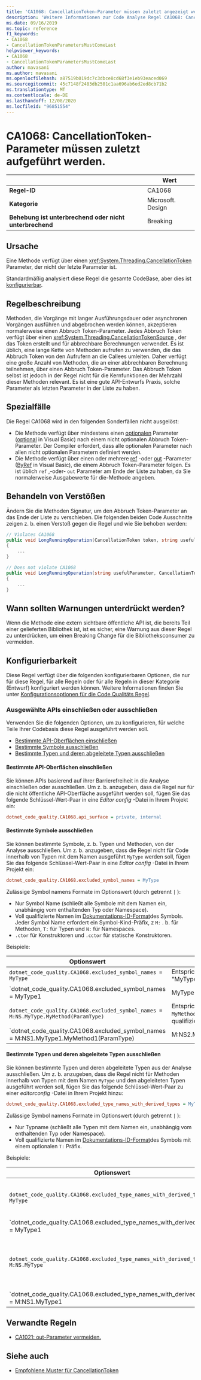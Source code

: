 ```yaml
---
title: 'CA1068: CancellationToken-Parameter müssen zuletzt angezeigt werden (Code Analyse)'
description: 'Weitere Informationen zur Code Analyse Regel CA1068: CancellationToken-Parameter müssen zuletzt angezeigt werden.'
ms.date: 09/16/2019
ms.topic: reference
f1_keywords:
- CA1068
- CancellationTokenParametersMustComeLast
helpviewer_keywords:
- CA1068
- CancellationTokenParametersMustComeLast
author: mavasani
ms.author: mavasani
ms.openlocfilehash: a87519b019dc7c3dbce8cd68f3e1eb93eaced069
ms.sourcegitcommit: 45c7148f2483db2501c1aa696ab6ed2ed8cb71b2
ms.translationtype: MT
ms.contentlocale: de-DE
ms.lasthandoff: 12/08/2020
ms.locfileid: "96851554"
---
```

# <a name="ca1068-cancellationtoken-parameters-must-come-last"></a>CA1068: CancellationToken-Parameter müssen zuletzt aufgeführt werden.

| | Wert |
|-|-|
| **Regel-ID** |CA1068|
| **Kategorie** |Microsoft. Design|
| **Behebung ist unterbrechend oder nicht unterbrechend** |Breaking|

## <a name="cause"></a>Ursache

Eine Methode verfügt über einen <xref:System.Threading.CancellationToken> Parameter, der nicht der letzte Parameter ist.

Standardmäßig analysiert diese Regel die gesamte CodeBase, aber dies ist [konfigurierbar](#include-or-exclude-selected-apis).

## <a name="rule-description"></a>Regelbeschreibung

Methoden, die Vorgänge mit langer Ausführungsdauer oder asynchronen Vorgängen ausführen und abgebrochen werden können, akzeptieren normalerweise einen Abbruch Token-Parameter. Jedes Abbruch Token verfügt über einen <xref:System.Threading.CancellationTokenSource> , der das Token erstellt und für abbrechbare Berechnungen verwendet. Es ist üblich, eine lange Kette von Methoden aufrufen zu verwenden, die das Abbruch Token von den Aufrufern an die Callees umleiten. Daher verfügt eine große Anzahl von Methoden, die an einer abbrechbaren Berechnung teilnehmen, über einen Abbruch Token-Parameter. Das Abbruch Token selbst ist jedoch in der Regel nicht für die Kernfunktionen der Mehrzahl dieser Methoden relevant. Es ist eine gute API-Entwurfs Praxis, solche Parameter als letzten Parameter in der Liste zu haben.

## <a name="special-cases"></a>Spezialfälle

Die Regel CA1068 wird in den folgenden Sonderfällen nicht ausgelöst:

- Die Methode verfügt über mindestens einen [optionalen](../../../csharp/programming-guide/classes-and-structs/named-and-optional-arguments.md#optional-arguments) Parameter ([optional](../../../visual-basic/programming-guide/language-features/procedures/optional-parameters.md) in Visual Basic) nach einem nicht optionalen Abbruch Token-Parameter. Der Compiler erfordert, dass alle optionalen Parameter nach allen nicht optionalen Parametern definiert werden.
- Die Methode verfügt über einen oder mehrere [ref](../../../csharp/language-reference/keywords/ref.md) -oder [out](../../../csharp/language-reference/keywords/out-parameter-modifier.md) -Parameter ([ByRef](../../../visual-basic/language-reference/modifiers/byref.md) in Visual Basic), die einem Abbruch Token-Parameter folgen. Es ist üblich `ref` ,-oder- `out` Parameter am Ende der Liste zu haben, da Sie normalerweise Ausgabewerte für die-Methode angeben.

## <a name="how-to-fix-violations"></a>Behandeln von Verstößen

Ändern Sie die Methoden Signatur, um den Abbruch Token-Parameter an das Ende der Liste zu verschieben. Die folgenden beiden Code Ausschnitte zeigen z. b. einen Verstoß gegen die Regel und wie Sie behoben werden:

```csharp
// Violates CA1068
public void LongRunningOperation(CancellationToken token, string usefulParameter)
{
    ...
}
```

```csharp
// Does not violate CA1068
public void LongRunningOperation(string usefulParameter, CancellationToken token)
{
    ...
}
```

## <a name="when-to-suppress-warnings"></a>Wann sollten Warnungen unterdrückt werden?

Wenn die Methode eine extern sichtbare öffentliche API ist, die bereits Teil einer gelieferten Bibliothek ist, ist es sicher, eine Warnung aus dieser Regel zu unterdrücken, um einen Breaking Change für die Bibliotheksconsumer zu vermeiden.

## <a name="configurability"></a>Konfigurierbarkeit

Diese Regel verfügt über die folgenden konfigurierbaren Optionen, die nur für diese Regel, für alle Regeln oder für alle Regeln in dieser Kategorie (Entwurf) konfiguriert werden können. Weitere Informationen finden Sie unter [Konfigurationsoptionen für die Code Qualitäts Regel](../code-quality-rule-options.md).

### <a name="include-or-exclude-selected-apis"></a>Ausgewählte APIs einschließen oder ausschließen

Verwenden Sie die folgenden Optionen, um zu konfigurieren, für welche Teile Ihrer Codebasis diese Regel ausgeführt werden soll.

- [Bestimmte API-Oberflächen einschließen](#include-specific-api-surfaces)
- [Bestimmte Symbole ausschließen](#exclude-specific-symbols)
- [Bestimmte Typen und deren abgeleitete Typen ausschließen](#exclude-specific-types-and-their-derived-types)

#### <a name="include-specific-api-surfaces"></a>Bestimmte API-Oberflächen einschließen

Sie können APIs basierend auf ihrer Barrierefreiheit in die Analyse einschließen oder ausschließen. Um z. b. anzugeben, dass die Regel nur für die nicht öffentliche API-Oberfläche ausgeführt werden soll, fügen Sie das folgende Schlüssel-Wert-Paar in eine *Editor config* -Datei in Ihrem Projekt ein:

```ini
dotnet_code_quality.CA1068.api_surface = private, internal
```

#### <a name="exclude-specific-symbols"></a>Bestimmte Symbole ausschließen

Sie können bestimmte Symbole, z. b. Typen und Methoden, von der Analyse ausschließen. Um z. b. anzugeben, dass die Regel nicht für Code innerhalb von Typen mit dem Namen ausgeführt `MyType` werden soll, fügen Sie das folgende Schlüssel-Wert-Paar in eine *Editor config* -Datei in Ihrem Projekt ein:

```ini
dotnet_code_quality.CA1068.excluded_symbol_names = MyType
```

Zulässige Symbol namens Formate im Optionswert (durch getrennt `|` ):

- Nur Symbol Name (schließt alle Symbole mit dem Namen ein, unabhängig vom enthaltenden Typ oder Namespace).
- Voll qualifizierte Namen im [Dokumentations-ID-Format](../../../csharp/programming-guide/xmldoc/processing-the-xml-file.md#id-strings)des Symbols. Jeder Symbol Name erfordert ein Symbol-Kind-Präfix, z `M:` . b. für Methoden, `T:` für Typen und `N:` für Namespaces.
- `.ctor` für Konstruktoren und `.cctor` für statische Konstruktoren.

Beispiele:

| Optionswert | Zusammenfassung |
| --- | --- |
|`dotnet_code_quality.CA1068.excluded_symbol_names = MyType` | Entspricht allen Symbolen mit dem Namen "MyType". |
|`dotnet_code_quality.CA1068.excluded_symbol_names = MyType1|MyType2` | Entspricht allen Symbolen mit dem Namen "MyType1" oder "MyType2". |
|`dotnet_code_quality.CA1068.excluded_symbol_names = M:NS.MyType.MyMethod(ParamType)` | Entspricht einer bestimmten Methode `MyMethod` mit der angegebenen voll qualifizierten Signatur. |
|`dotnet_code_quality.CA1068.excluded_symbol_names = M:NS1.MyType1.MyMethod1(ParamType)|M:NS2.MyType2.MyMethod2(ParamType)` | Entspricht den spezifischen Methoden "MyMethod1" und "MyMethod2" mit den entsprechenden voll qualifizierten Signaturen. |

#### <a name="exclude-specific-types-and-their-derived-types"></a>Bestimmte Typen und deren abgeleitete Typen ausschließen

Sie können bestimmte Typen und deren abgeleitete Typen aus der Analyse ausschließen. Um z. b. anzugeben, dass die Regel nicht für Methoden innerhalb von Typen mit dem Namen `MyType` und den abgeleiteten Typen ausgeführt werden soll, fügen Sie das folgende Schlüssel-Wert-Paar zu einer *editorconfig* -Datei in Ihrem Projekt hinzu:

```ini
dotnet_code_quality.CA1068.excluded_type_names_with_derived_types = MyType
```

Zulässige Symbol namens Formate im Optionswert (durch getrennt `|` ):

- Nur Typname (schließt alle Typen mit dem Namen ein, unabhängig vom enthaltenden Typ oder Namespace).
- Voll qualifizierte Namen im [Dokumentations-ID-Format](../../../csharp/programming-guide/xmldoc/processing-the-xml-file.md#id-strings)des Symbols mit einem optionalen `T:` Präfix.

Beispiele:

| Optionswert | Zusammenfassung |
| --- | --- |
|`dotnet_code_quality.CA1068.excluded_type_names_with_derived_types = MyType` | Entspricht allen Typen mit dem Namen "MyType" und allen abgeleiteten Typen. |
|`dotnet_code_quality.CA1068.excluded_type_names_with_derived_types = MyType1|MyType2` | Entspricht allen Typen mit dem Namen "MyType1" oder "MyType2" und allen abgeleiteten Typen. |
|`dotnet_code_quality.CA1068.excluded_type_names_with_derived_types = M:NS.MyType` | Entspricht dem spezifischen Typ "MyType" mit dem angegebenen voll qualifizierten Namen und allen abgeleiteten Typen. |
|`dotnet_code_quality.CA1068.excluded_type_names_with_derived_types = M:NS1.MyType1|M:NS2.MyType2` | Vergleicht bestimmte Typen "MyType1" und "MyType2" mit den jeweiligen voll qualifizierten Namen und allen abgeleiteten Typen. |

## <a name="related-rules"></a>Verwandte Regeln

- [CA1021: out-Parameter vermeiden.](ca1021.md)

## <a name="see-also"></a>Siehe auch

- [Empfohlene Muster für CancellationToken](https://devblogs.microsoft.com/premier-developer/recommended-patterns-for-cancellationtoken/)
